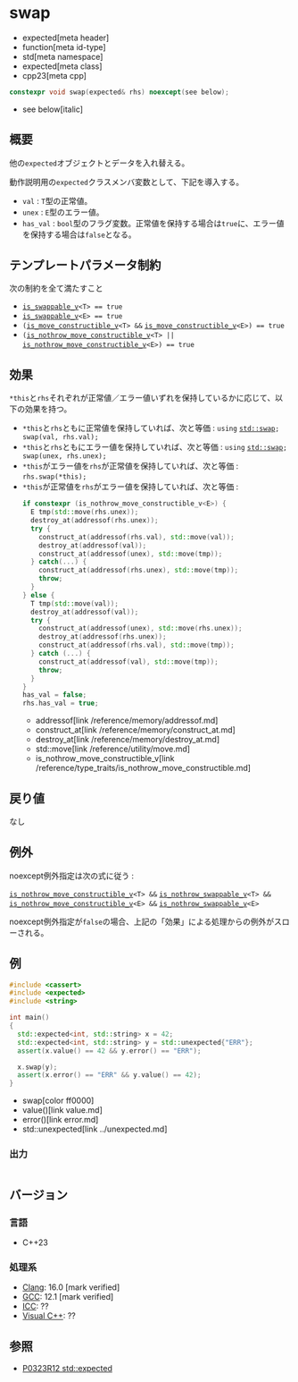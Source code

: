 # swap
* expected[meta header]
* function[meta id-type]
* std[meta namespace]
* expected[meta class]
* cpp23[meta cpp]

```cpp
constexpr void swap(expected& rhs) noexcept(see below);
```
* see below[italic]

## 概要
他の`expected`オブジェクトとデータを入れ替える。

動作説明用の`expected`クラスメンバ変数として、下記を導入する。

- `val` : `T`型の正常値。
- `unex` : `E`型のエラー値。
- `has_val` : `bool`型のフラグ変数。正常値を保持する場合は`true`に、エラー値を保持する場合は`false`となる。


## テンプレートパラメータ制約
次の制約を全て満たすこと

- [`is_swappable_v`](/reference/type_traits/is_swappable.md)`<T> == true`
- [`is_swappable_v`](/reference/type_traits/is_swappable.md)`<E> == true`
- `(`[`is_move_constructible_v`](/reference/type_traits/is_move_constructible.md)`<T> &&` [`is_move_constructible_v`](/reference/type_traits/is_move_constructible.md)`<E>) == true`
- `(`[`is_nothrow_move_constructible_v`](/reference/type_traits/is_nothrow_move_constructible.md)`<T> ||` [`is_nothrow_move_constructible_v`](/reference/type_traits/is_nothrow_move_constructible.md)`<E>) == true`


## 効果
`*this`と`rhs`それぞれが正常値／エラー値いずれを保持しているかに応じて、以下の効果を持つ。

- `*this`と`rhs`ともに正常値を保持していれば、次と等価 : `using` [`std::swap`](/reference/utility/swap.md)`; swap(val, rhs.val);`
- `*this`と`rhs`ともにエラー値を保持していれば、次と等価 : `using` [`std::swap`](/reference/utility/swap.md)`; swap(unex, rhs.unex);`
- `*this`がエラー値を`rhs`が正常値を保持していれば、次と等価 : `rhs.swap(*this);`
- `*this`が正常値を`rhs`がエラー値を保持していれば、次と等価 :
    ```cpp
    if constexpr (is_nothrow_move_constructible_v<E>) {
      E tmp(std::move(rhs.unex));
      destroy_at(addressof(rhs.unex));
      try {
        construct_at(addressof(rhs.val), std::move(val));
        destroy_at(addressof(val));
        construct_at(addressof(unex), std::move(tmp));
      } catch(...) {
        construct_at(addressof(rhs.unex), std::move(tmp));
        throw;
      }
    } else {
      T tmp(std::move(val));
      destroy_at(addressof(val));
      try {
        construct_at(addressof(unex), std::move(rhs.unex));
        destroy_at(addressof(rhs.unex));
        construct_at(addressof(rhs.val), std::move(tmp));
      } catch (...) {
        construct_at(addressof(val), std::move(tmp));
        throw;
      }
    }
    has_val = false;
    rhs.has_val = true;
    ```
    * addressof[link /reference/memory/addressof.md]
    * construct_at[link /reference/memory/construct_at.md]
    * destroy_at[link /reference/memory/destroy_at.md]
    * std::move[link /reference/utility/move.md]
    * is_nothrow_move_constructible_v[link /reference/type_traits/is_nothrow_move_constructible.md]


## 戻り値
なし


## 例外
noexcept例外指定は次の式に従う :

[`is_nothrow_move_constructible_v`](/reference/type_traits/is_nothrow_move_constructible.md)`<T> &&` [`is_nothrow_swappable_v`](/reference/type_traits/is_nothrow_swappable.md)`<T> &&` [`is_nothrow_move_constructible_v`](/reference/type_traits/is_nothrow_move_constructible.md)`<E> &&` [`is_nothrow_swappable_v`](/reference/type_traits/is_nothrow_swappable.md)`<E>`

noexcept例外指定が`false`の場合、上記の「効果」による処理からの例外がスローされる。


## 例
```cpp example
#include <cassert>
#include <expected>
#include <string>

int main()
{
  std::expected<int, std::string> x = 42;
  std::expected<int, std::string> y = std::unexpected{"ERR"};
  assert(x.value() == 42 && y.error() == "ERR");

  x.swap(y);
  assert(x.error() == "ERR" && y.value() == 42);
}
```
* swap[color ff0000]
* value()[link value.md]
* error()[link error.md]
* std::unexpected[link ../unexpected.md]

### 出力
```
```


## バージョン
### 言語
- C++23

### 処理系
- [Clang](/implementation.md#clang): 16.0 [mark verified]
- [GCC](/implementation.md#gcc): 12.1 [mark verified]
- [ICC](/implementation.md#icc): ??
- [Visual C++](/implementation.md#visual_cpp): ??


## 参照
- [P0323R12 std::expected](https://www.open-std.org/jtc1/sc22/wg21/docs/papers/2022/p0323r12.html)
